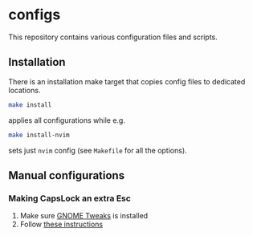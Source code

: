 # configs
This repository contains various configuration files and scripts.

## Installation
There is an installation make target that copies config files to dedicated locations.
```bash
make install
```
applies all configurations while e.g.
```bash
make install-nvim
```
sets just `nvim` config (see `Makefile` for all the options).

## Manual configurations

### Making CapsLock an extra Esc
1. Make sure [GNOME Tweaks](https://wiki.gnome.org/Apps/Tweaks) is installed
1. Follow [these instructions](https://dev.to/yuyabu/how-to-use-caps-lock-key-as-esc-on-ubuntu-18-1g7l)

